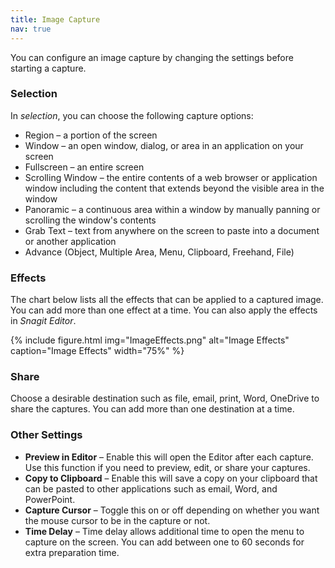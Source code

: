 ```yaml
---
title: Image Capture
nav: true 
---
```


You can configure an image capture by changing the settings before starting a capture.

### Selection

In _selection_, you can choose the following capture options:
- Region – a portion of the screen
- Window – an open window, dialog, or area in an application on your screen
- Fullscreen – an entire screen
- Scrolling Window – the entire contents of a web browser or application window including the content that extends beyond the visible area in the window
- Panoramic – a continuous area within a window by manually panning or scrolling the window's contents
- Grab Text – text from anywhere on the screen to paste into a document or another application 
- Advance (Object, Multiple Area, Menu, Clipboard, Freehand, File) 

### Effects

The chart below lists all the effects that can be applied to a captured image. You can add more than one effect at a time. You can also apply the effects in _Snagit Editor_. 

{% include figure.html img="ImageEffects.png" alt="Image Effects" caption="Image Effects" width="75%" %}

### Share

Choose a desirable destination such as file, email, print, Word, OneDrive to share the captures. You can add more than one destination at a time.

### Other Settings
- **Preview in Editor** – Enable this will open the Editor after each capture. Use this function if you need to preview, edit, or share your captures.
- **Copy to Clipboard** – Enable this will save a copy on your clipboard that can be pasted to other applications such as email, Word, and PowerPoint.
- **Capture Cursor** – Toggle this on or off depending on whether you want the mouse cursor to be in the capture or not. 
- **Time Delay** – Time delay allows additional time to open the menu to capture on the screen. You can add between one to 60 seconds for extra preparation time. 

